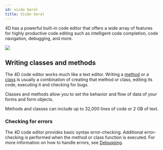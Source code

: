 ```yaml
---
id: visão Geral
title: Visão Geral
---
```


4D has a powerful built-in code editor that offers a wide array of features for highly productive code editing such as intelligent code completion, code navigation, debugging, and more.

![](assets/en/code-editor/code-editor-overview.png)

## Writing classes and methods

The 4D code editor works much like a text editor. Writing a [method](../Concepts/methods.md) or a [class](../Concepts/classes.md) is usually a combination of creating that method or class, editing its code, executing it and checking for bugs.

Classes and methods allow you to set the behavior and flow of data of your forms and form objects.

Methods and classes can include up to 32,000 lines of code or 2 GB of text.

### Checking for errors

The 4D code editor provides basic syntax error-checking. Additional error-checking is performed when the method or class function is executed. For more information on how to handle errors, see [Debugging](../Debugging/basics.md).
